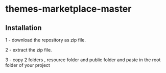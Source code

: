 # themes-marketplace-master

## Installation 
1 - download the repository as zip file.

2 - extract the zip file.

3 - copy 2 folders , resource folder and public folder and paste in the root folder of your project 
